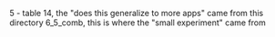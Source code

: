 5 - table 14, the "does this generalize to more apps" came from this directory
6_5_comb, this is where the "small experiment" came from
